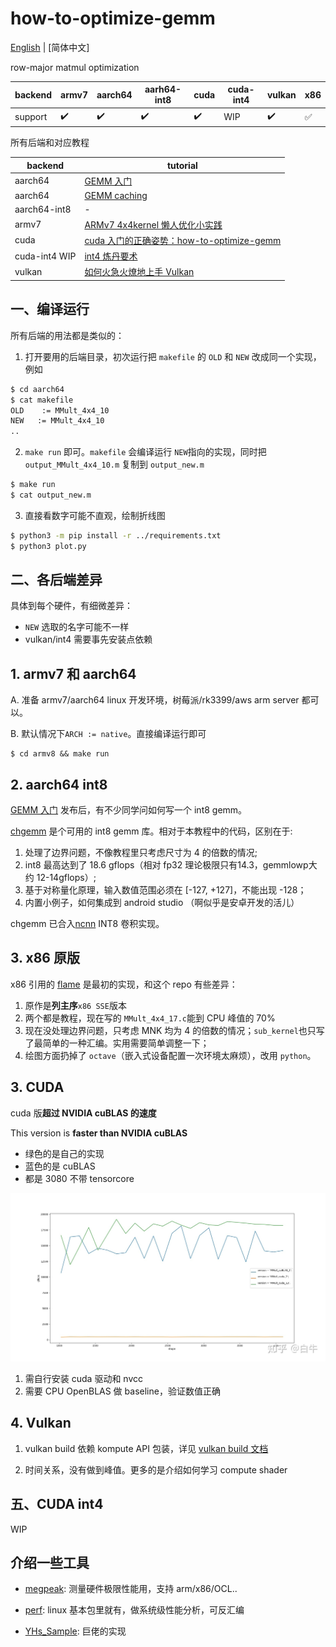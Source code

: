 # how-to-optimize-gemm

[English](README.md) | [简体中文]

row-major matmul optimization

| backend | armv7 | aarch64 | aarh64-int8 | cuda | cuda-int4 | vulkan | x86 |
| ----------- | ------- | -- | ---------- | ---------- | ---------- | --------- | --- |
| support | ✔️ | ✔️ | ✔️ | ✔️ | WIP | ✔️ | ✅ | 

所有后端和对应教程

| backend | tutorial |
| ------- | -------- |
| aarch64 | [GEMM 入门](https://zhuanlan.zhihu.com/p/65436463) |
| aarch64 | [GEMM caching](https://zhuanlan.zhihu.com/p/69700540) |
| aarch64-int8 | - |
| armv7   | [ARMv7 4x4kernel 懒人优化小实践](https://zhuanlan.zhihu.com/p/333799799) |
| cuda    | [cuda 入门的正确姿势：how-to-optimize-gemm](https://zhuanlan.zhihu.com/p/478846788) |
| cuda-int4 WIP | [int4 炼丹要术](https://zhuanlan.zhihu.com/p/580752390)
| vulkan  | [如何火急火燎地上手 Vulkan](https://zhuanlan.zhihu.com/p/487583258) |


## 一、编译运行

所有后端的用法都是类似的：

1. 打开要用的后端目录，初次运行把 `makefile` 的 `OLD` 和 `NEW` 改成同一个实现，例如
```bash
$ cd aarch64
$ cat makefile
OLD    := MMult_4x4_10
NEW   := MMult_4x4_10
..
```

2. `make run` 即可。`makefile` 会编译运行 `NEW`指向的实现，同时把 `output_MMult_4x4_10.m` 复制到 `output_new.m`
```bash
$ make run
$ cat output_new.m
```

3. 直接看数字可能不直观，绘制折线图
```bash
$ python3 -m pip install -r ../requirements.txt
$ python3 plot.py
```

## 二、各后端差异

具体到每个硬件，有细微差异：
* `NEW` 选取的名字可能不一样
* vulkan/int4 需要事先安装点依赖

## 1. armv7 和 aarch64

A. 准备 armv7/aarch64 linux 开发环境，树莓派/rk3399/aws arm server 都可以。

B. 默认情况下`ARCH := native`。直接编译运行即可
```
$ cd armv8 && make run
```

## 2. aarch64 int8 
[GEMM 入门](https://zhuanlan.zhihu.com/p/65436463) 发布后，有不少同学问如何写一个 int8 gemm。

[chgemm](https://github.com/tpoisonooo/chgemm) 是个可用的 int8 gemm 库。相对于本教程中的代码，区别在于:
1. 处理了边界问题，不像教程里只考虑尺寸为 4 的倍数的情况;
2. int8 最高达到了 18.6 gflops（相对 fp32 理论极限只有14.3，gemmlowp大约 12-14gflops）;
3. 基于对称量化原理，输入数值范围必须在 \[-127, +127\]，不能出现 -128；
4. 内置小例子，如何集成到 android studio （啊似乎是安卓开发的活儿）

chgemm 已合入[ncnn](https://github.com/tencent/ncnn) INT8 卷积实现。


## 3. x86 原版
x86 引用的 [flame](https://github.com/flame/how-to-optimize-gemm/tree/4fcf39bd0963bca62f04bef2aeb49a06ee28508b) 是最初的实现，和这个 repo 有些差异：

1. 原作是**列主序**`x86 SSE`版本
2. 两个都是教程，现在写的 `MMult_4x4_17.c`能到 CPU 峰值的 70%
3. 现在没处理边界问题，只考虑 MNK 均为 4 的倍数的情况；`sub_kernel`也只写了最简单的一种汇编。实用需要简单调整一下；
4. 绘图方面扔掉了 `octave`（嵌入式设备配置一次环境太麻烦），改用 `python`。


## 3. CUDA
cuda 版**超过 NVIDIA cuBLAS 的速度**


This version is **faster than NVIDIA cuBLAS**

* 绿色的是自己的实现
* 蓝色的是 cuBLAS
* 都是 3080 不带 tensorcore

![](images/cublas-vs-MMult_cuda_12.jpg)

1. 需自行安装 cuda 驱动和 nvcc
2. 需要 CPU OpenBLAS 做 baseline，验证数值正确

## 4. Vulkan

1. vulkan build 依赖 kompute API 包装，详见 [vulkan build 文档](https://github.com/tpoisonooo/how-to-optimize-gemm/tree/master/vulkan)

2. 时间关系，没有做到峰值。更多的是介绍如何学习 compute shader

## 五、CUDA int4

WIP

## 介绍一些工具

* [megpeak](https://github.com/MegEngine/MegPeak): 测量硬件极限性能用，支持 arm/x86/OCL..

* [perf](https://perf.wiki.kernel.org): linux 基本包里就有，做系统级性能分析，可反汇编
* [YHs_Sample](https://github.com/Yinghan-Li/YHs_Sample): 巨佬的实现